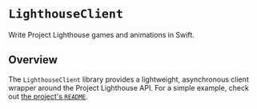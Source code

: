 # ``LighthouseClient``

Write Project Lighthouse games and animations in Swift.

## Overview

The `LighthouseClient` library provides a lightweight, asynchronous client wrapper around the Project Lighthouse API. For a simple example, check out [the project's `README`](https://github.com/ProjectLighthouseCAU/lighthouse-swift#example).
